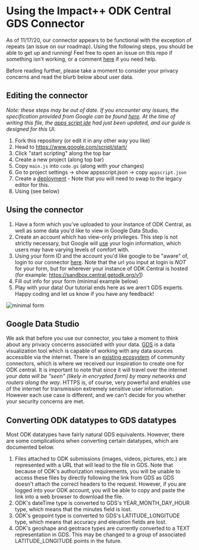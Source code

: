 # Using the Impact++ ODK Central GDS Connector
As of 11/17/20, our connector appears to be functional with the exception of repeats (an issue on our roadmap). Using the following steps, you should be able to get up and running! Feel free to open an issue on this repo if something isn't working, or a comment [here](https://forum.getodk.org/t/create-an-odata-connector-to-use-odk-central-as-data-source-in-google-data-studio/23636/12) if you need help.

Before reading further, please take a moment to consider your privacy concerns and read the blurb below about user data.  

## Editing the connector
*Note: these steps may be out of date. If you encounter any issues, the specification provided from Google can be found [here](https://developers.google.com/datastudio/connector/build). At the time of writing this file, the [apps script ide](https://workspaceupdates.googleblog.com/2020/12/google-apps-script-ide-better-code-editing.html) had just been updated, and our guide is designed for this UI.*  
1. Fork this repository (or edit it in any other way you like)
2. Head to https://www.google.com/script/start/  
3. Click "start scripting" along the top bar
4. Create a new project (along top bar)
5. Copy `main.js` into `code.gs` (along with your changes)
6. Go to project settings &rarr; show appsscript.json &rarr; copy `appscript.json`
7. Create a [deployment](https://developers.google.com/datastudio/connector/deploy#create_separate_deployments) - Note that you will need to swap to the legacy editor for this.
8. Using (see below)

## Using the connector

1. Have a form which you've uploaded to your instance of ODK Central, as well as some data you'd like to view in Google Data Studio.
2. Create an account which has view-only privileges. This step is not strictly necessary, but Google will [use](https://support.google.com/datastudio/answer/9053467?hl=en) your login information, which users may have varying levels of comfort with.
3. Using your form ID and the account you'd like google to be "aware" of, login to our connector [here](https://datastudio.google.com/u/0/datasources/create?connectorId=AKfycbwlLqb1ZWaB0mPpdfG8o-JhKv6BnPubbqL-VLg9cfA). Note that the url you input at login is *NOT* for your form, but for wherever your instance of ODK Central is hosted (for example: https://sandbox.central.getodk.org/v1)
4. Fill out info for your form (minimal example below)
5. Play with your data! Our tutorial ends here as we aren't GDS experts. Happy coding and let us know if you have any feedback!

![minimal form](https://github.com/UDub-Impact/OData-Connector/blob/master/form.PNG)

## Google Data Studio
We ask that before you use our connector, you take a moment to think about any privacy concerns associated with your data. [GDS](https://developers.google.com/datastudio) is a data visualization tool which is capable of working with any data sources accessible via the internet. There is an [existing ecosystem](https://datastudio.google.com/data) of community connectors, which is where we received our inspiration to create one for ODK central. It is important to note that since it will travel over the internet *your data will be "seen" (likely in encrypted form) by many networks and routers along the way*. HTTPS is, of course, very powerful and enables use of the internet for transmission extremely sensitive user information. However each use case is different, and we can't decide for you whether your security concerns are met.

## Converting ODK datatypes to GDS datatypes
Most ODK datatypes have fairly natural GDS equivalents. However, there are some complications when converting certain datatypes, which are documented below.

1. Files attached to ODK submissions (images, videos, pictures, etc.) are represented with a URL that will lead to the file in GDS. Note that because of ODK's authorization requirements, you will be unable to access these files by directly following the link from GDS as GDS doesn't attach the correct headers to the request. However, if you are logged into your ODK account, you will be able to copy and paste the link into a web browser to download the file.
2. ODK's dateTime type is converted to GDS's YEAR_MONTH_DAY_HOUR type, which means that the minutes field is lost.
3. ODK's geopoint type is converted to GDS's LATITUDE_LONGITUDE type, which means that accuracy and elevation fields are lost.
4. ODK's geoshape and geotrace types are currently converted to a TEXT representation in GDS. This may be changed to a group of associated LATITUDE_LONGITUDE points in the future.
